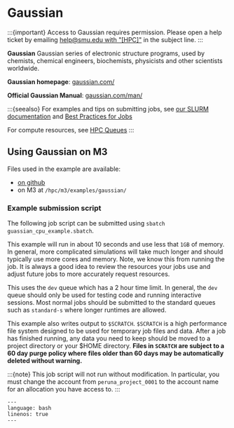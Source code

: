 # Gaussian

:::{important}
Access to Gaussian requires permission. Please open a help ticket by emailing
[help@smu.edu with
"[HPC]"](mailto:help@smu.edu?subject=[HPC]%20Gaussian%20Access%20Request)
in the subject line.
:::

**Gaussian** Gaussian series of electronic structure programs, used by chemists, chemical engineers, biochemists, physicists and other scientists worldwide.

**Gaussian homepage**: [gaussian.com/](https://gaussian.com/)

**Official Gaussian Manual**: [gaussian.com/man/](https://gaussian.com/man/)

:::{seealso}
For examples and tips on submitting jobs, see [our SLURM documentation](tutorials:slurm) and [Best Practices for Jobs](tutorials:slurm:best_practices)

For compute resources, see [HPC Queues](about:queues)
:::

<!-- ## Using Gaussian on the SuperPod

Files used in the example are available:

  - [on github](https://github.com/SouthernMethodistUniversity/hpc_docs/tree/main/docs/examples/gaussian)
  - on the SuperPod at `/hpc/mp/examples/gaussian/`

### Example submission script

The following job script can be submitted using `sbatch gaussian_gpu_example.sbatch`.

```{literalinclude} gaussian_gpu_example.sbatch
---
language: bash
linenos: true
---
``` -->

## Using Gaussian on M3

Files used in the example are available:

  - [on github](https://github.com/SouthernMethodistUniversity/hpc_docs/tree/main/docs/examples/gaussian)
  - on M3 at `/hpc/m3/examples/gaussian/` 

### Example submission script

The following job script can be submitted using `sbatch guassian_cpu_example.sbatch`.

This example will run in about 10 seconds and use less that `1GB` of memory.
In general, more complicated simulations will take much longer and should typically
use more cores and memory. Note, we know this from running the job.
It is always a good idea to review the resources your jobs use
and adjust future jobs to more accurately request resources.

This uses the `dev`
queue which has a 2 hour time limit.
In general, the `dev` queue should only be used for testing code and running interactive
sessions.
Most normal jobs should be submitted to the standard queues such as `standard-s` where
longer runtimes are allowed.

This example also writes output to `$SCRATCH`. 
`$SCRATCH` is a high performance file system designed to be used for temporary
job files and data.
After a job has finished running, any data you need to keep should be moved to
a project directory or your $HOME directory.
**Files in `SCRATCH` are subject to a 60 day purge policy where files older than 60 days
may be automatically deleted without warning.**

:::{note}
This job script will not run without modification. In particular, you must change
the account from `peruna_project_0001` to the account name for an allocation you
have access to.
:::

```{literalinclude} gaussian_cpu_example.sbatch                 
---
language: bash
linenos: true
---
```

